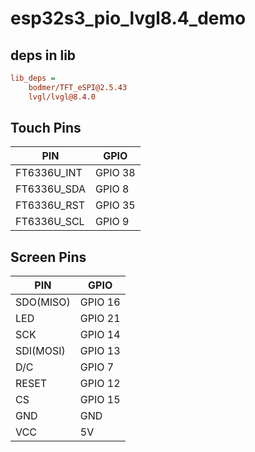 # esp32s3_pio_lvgl8.4_demo

## deps in lib

```ini
lib_deps = 
    bodmer/TFT_eSPI@2.5.43
    lvgl/lvgl@8.4.0
```

## Touch Pins

| PIN         | GPIO    |
| ----------- | ------- |
| FT6336U_INT | GPIO 38 |
| FT6336U_SDA | GPIO 8  |
| FT6336U_RST | GPIO 35 |
| FT6336U_SCL | GPIO 9  |



## Screen Pins

| PIN       | GPIO    |
| --------- | ------- |
| SDO(MISO) | GPIO 16 |
| LED       | GPIO 21 |
| SCK       | GPIO 14 |
| SDI(MOSI) | GPIO 13 |
| D/C       | GPIO 7  |
| RESET     | GPIO 12 |
| CS        | GPIO 15 |
| GND       | GND     |
| VCC       | 5V      |


